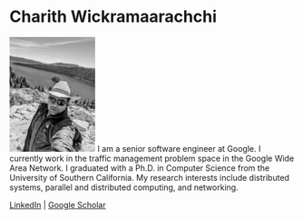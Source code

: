 
# Charith Wickramaarachchi

<img src="PXL_20210529_181354936.jpg" alt="hi" class="inline" width = "30%" height= "30%"/>
I am a senior software engineer at Google. I currently work in the traffic management problem space in the Google Wide Area Network. I graduated with a Ph.D. in Computer Science from the University of Southern California. My research interests include distributed systems, parallel and distributed computing, and networking.


[LinkedIn](https://www.linkedin.com/in/charith-wickramaarachchi-43797218/) | [Google Scholar](https://scholar.google.com/citations?user=R84Xky0AAAAJ&hl=en)

